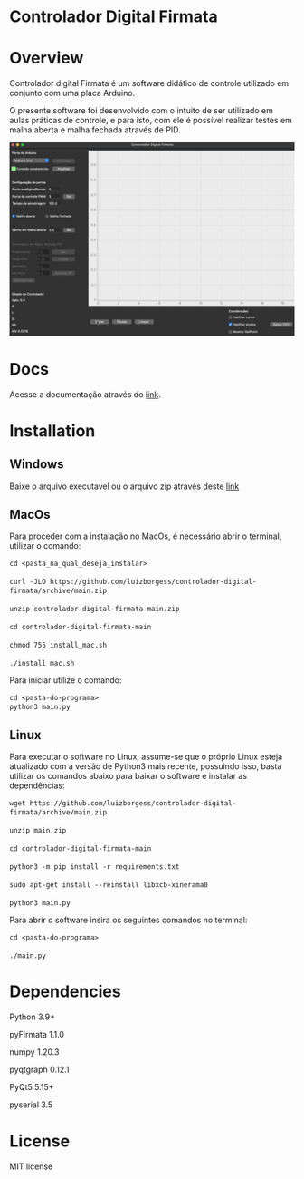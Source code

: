 # Controlador Digital Firmata
 

# Overview

 Controlador digital Firmata é um software didático de controle utilizado em conjunto com uma placa Arduino. 
 
 O presente software foi desenvolvido com o intuito de ser utilizado em aulas práticas de controle, e para isto, com ele é possível realizar testes em malha aberta e malha fechada através de PID.

![](Images/4.gif)

# Docs

Acesse a documentação através do [link](https://luizborgess.github.io/controlador-digital-firmata/).

# Installation

## Windows 

Baixe o arquivo executavel ou o arquivo zip através deste [link](https://github.com/luizborgess/controlador-digital-firmata/releases)

## MacOs

Para proceder com a instalação no MacOs, é necessário abrir o terminal, utilizar o comando:
```
cd <pasta_na_qual_deseja_instalar>

curl -JLO https://github.com/luizborgess/controlador-digital-firmata/archive/main.zip

unzip controlador-digital-firmata-main.zip

cd controlador-digital-firmata-main

chmod 755 install_mac.sh

./install_mac.sh
```

Para iniciar utilize o comando:

```
cd <pasta-do-programa>
python3 main.py
```


## Linux

Para executar o software no Linux, assume-se que o próprio Linux esteja atualizado com a versão de Python3 mais recente, possuindo isso, basta utilizar os comandos abaixo para baixar o software e instalar as dependências:

```
wget https://github.com/luizborgess/controlador-digital-firmata/archive/main.zip

unzip main.zip

cd controlador-digital-firmata-main

python3 -m pip install -r requirements.txt

sudo apt-get install --reinstall libxcb-xinerama0

python3 main.py
```

Para abrir o software insira os seguintes comandos no terminal:


```
cd <pasta-do-programa>

./main.py
```

# Dependencies

Python 3.9+

pyFirmata 1.1.0

numpy 1.20.3

pyqtgraph 0.12.1

PyQt5 5.15+

pyserial 3.5

# License

MIT license



